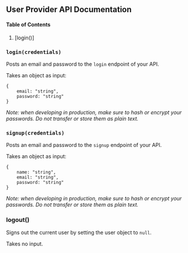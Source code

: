 ## User Provider API Documentation

#### Table of Contents
1. [login()]

### `login(credentials)`

Posts an email and password to the `login` endpoint of your API.

Takes an object as input:

    {
        email: "string",
        password: "string"
    }

*Note: when developing in production, make sure to hash or encrypt your passwords. Do not transfer or store them as plain text.*


### `signup(credentials)`

Posts an email and password to the `signup` endpoint of your API.

Takes an object as input:

    {
        name: "string",
        email: "string",
        password: "string"
    }

*Note: when developing in production, make sure to hash or encrypt your passwords. Do not transfer or store them as plain text.*


### logout()

Signs out the current user by setting the user object to `null`.

Takes no input.